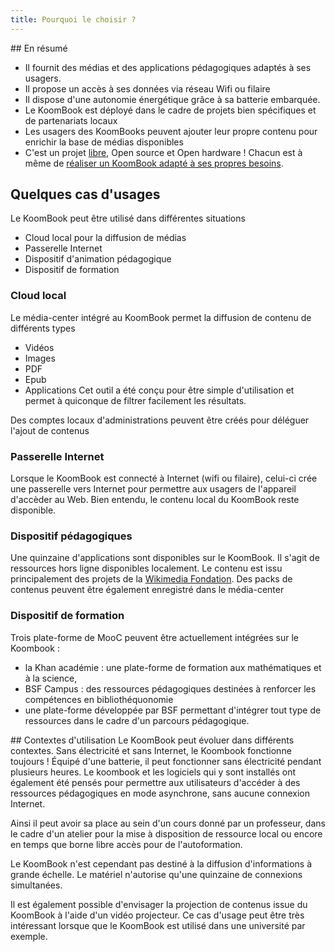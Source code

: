 ```yaml
---
title: Pourquoi le choisir ?
---
```


## En résumé 
* Il fournit des médias et des applications pédagogiques adaptés à ses usagers.
* Il propose un accès à ses données via réseau Wifi ou filaire
* Il dispose d'une autonomie énergétique grâce à sa batterie embarquée.
* Le KoomBook est déployé dans le cadre de projets bien spécifiques et de partenariats locaux
* Les usagers des KoomBooks peuvent ajouter leur propre contenu pour enrichir la base de médias disponibles
* C'est un projet [libre](https://fr.wikipedia.org/wiki/Logiciel_libre), Open source et Open hardware ! Chacun est à même de [réaliser un KoomBook adapté à ses propres besoins](http://assemblage-koombook.doc.bibliosansfrontieres.org/).

## Quelques cas d'usages
Le KoomBook peut être utilisé dans différentes situations
- Cloud local pour la diffusion de médias
- Passerelle Internet
- Dispositif d'animation pédagogique
- Dispositif de formation

### Cloud local 
Le média-center intégré au KoomBook permet la diffusion de contenu de différents types
- Vidéos
- Images 
- PDF
- Epub
- Applications
Cet outil a été conçu pour être simple d'utilisation et permet à quiconque de filtrer facilement les résultats.

Des comptes locaux d'administrations peuvent être créés pour déléguer l'ajout de contenus

### Passerelle Internet
Lorsque le KoomBook est connecté à Internet (wifi ou filaire), celui-ci crée une passerelle vers Internet pour permettre aux usagers de l'appareil d'accèder au Web. Bien entendu, le contenu local du KoomBook reste disponible.

### Dispositif pédagogiques
Une quinzaine d'applications sont disponibles sur le KoomBook. Il s'agit de ressources hors ligne disponibles localement. Le contenu est issu principalement des projets de la [Wikimedia Fondation](https://fr.wikipedia.org/wiki/Wikimedia_Foundation). Des packs de contenus peuvent être également enregistré dans le média-center

### Dispositif de formation
Trois plate-forme de MooC peuvent être actuellement intégrées sur le Koombook : 
- la Khan académie : une plate-forme de formation aux mathématiques et à la science, 
- BSF Campus : des ressources pédagogiques destinées à renforcer les compétences en bibliothéquonomie
- une plate-forme développée par BSF permettant d'intégrer tout type de ressources dans le cadre d'un parcours pédagogique.

## Contextes d'utilisation
Le KoomBook peut évoluer dans différents contextes. Sans électricité et sans Internet, le Koombook fonctionne toujours ! Équipé d'une batterie, il peut fonctionner sans électricité pendant plusieurs heures. Le koombook et les logiciels qui y sont installés ont également été pensés pour permettre aux utilisateurs d'accéder à des ressources pédagogiques en mode asynchrone, sans aucune connexion Internet. 

Ainsi il peut avoir sa place au sein d'un cours donné par un professeur, dans le cadre d'un atelier pour la mise à disposition de ressource local ou encore en temps que borne libre accès pour de l'autoformation. 

Le KoomBook n'est cependant pas destiné à la diffusion d'informations à grande échelle. Le matériel n'autorise qu'une quinzaine de connexions simultanées. 

Il est également possible d'envisager la projection de contenus issue du KoomBook à l'aide d'un vidéo projecteur. Ce cas d'usage peut être très intéressant lorsque que le KoomBook est utilisé dans une université par exemple.